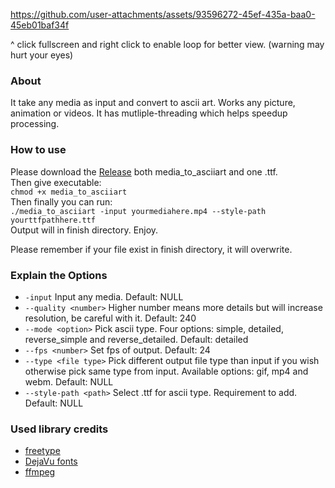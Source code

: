 https://github.com/user-attachments/assets/93596272-45ef-435a-baa0-45eb01baf34f

^ click fullscreen and right click to enable loop for better view. (warning may hurt your eyes)
### **About**
It take any media as input and convert to ascii art. Works any picture, animation or videos. It has mutliple-threading which helps speedup processing.

### **How to use**
Please download the [Release](https://github.com/Keeze392/media_to_ascii_art/releases/tag/release-0.1v) both media_to_asciiart and one .ttf. \
Then give executable: \
`chmod +x media_to_asciiart` \
Then finally you can run: \
`./media_to_asciiart -input yourmediahere.mp4 --style-path yourttfpathhere.ttf` \
Output will in finish directory. Enjoy.

Please remember if your file exist in finish directory, it will overwrite.

### **Explain the Options**
- `-input` Input any media. Default: NULL
- `--quality <number>` Higher number means more details but will increase resolution, be careful with it. Default: 240
- `--mode <option>` Pick ascii type. Four options: simple, detailed, reverse_simple and reverse_detailed. Default: detailed
- `--fps <number>` Set fps of output. Default: 24
- `--type <file type>` Pick different output file type than input if you wish otherwise pick same type from input. Available options: gif, mp4 and webm. Default: NULL
- `--style-path <path>` Select .ttf for ascii type. Requirement to add. Default: NULL

### **Used library credits**
- [freetype](https://github.com/freetype/freetype/tree/738905b34bd1f5a8ff51bd2bc8e38a2d8be9bfd6)
- [DejaVu fonts](https://github.com/dejavu-fonts/dejavu-fonts)
- [ffmpeg](https://github.com/FFmpeg/FFmpeg)
